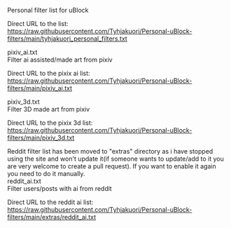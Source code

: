 Personal filter list for uBlock

Direct URL to the list: https://raw.githubusercontent.com/Tyhjakuori/Personal-uBlock-filters/main/tyhjakuori_personal_filters.txt
   
pixiv_ai.txt   
Filter ai assisted/made art from pixiv
   
Direct URL to the pixix ai list: https://raw.githubusercontent.com/Tyhjakuori/Personal-uBlock-filters/main/pixiv_ai.txt
   
pixiv_3d.txt   
Filter 3D made art from pixiv
   
Direct URL to the pixix 3d list: https://raw.githubusercontent.com/Tyhjakuori/Personal-uBlock-filters/main/pixiv_3d.txt
   
Reddit filter list has been moved to "extras" directory as i have stopped using the site and won't update it(if someone wants to update/add to it you are very welcome to create a pull request). If you want to enable it again you need to do it manually.   
reddit_ai.txt   
Filter users/posts with ai from reddit
   
Direct URL to the reddit ai list: https://raw.githubusercontent.com/Tyhjakuori/Personal-uBlock-filters/main/extras/reddit_ai.txt
   
